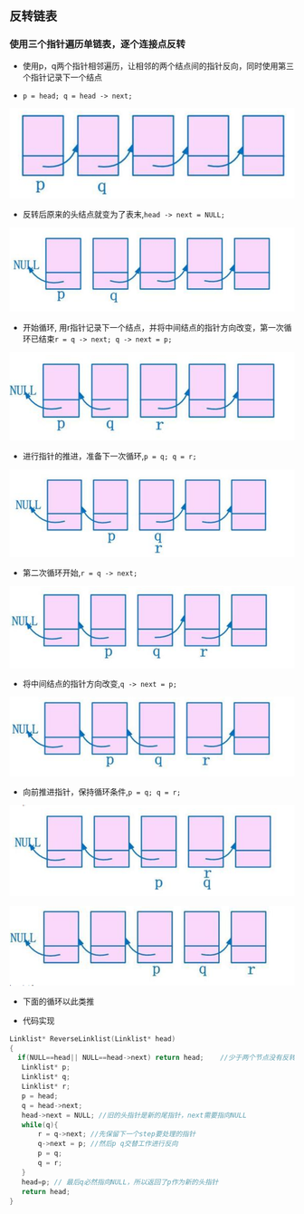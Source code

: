 ## 反转链表         

### 使用三个指针遍历单链表，逐个连接点反转          

* 使用p，q两个指针相邻遍历，让相邻的两个结点间的指针反向，同时使用第三个指针记录下一个结点         

* ```p = head; q = head -> next;```       

![](../../image/linklist1.png)          

* 反转后原来的头结点就变为了表末,```head -> next = NULL;```     

![](../../image/linklist2.png)         


* 开始循环, 用r指针记录下一个结点，并将中间结点的指针方向改变，第一次循环已结束```r = q -> next; q -> next = p; ```     

![](../../image/linklist3.png)        

* 进行指针的推进，准备下一次循环,```p = q; q = r;```          

![](../../image/linklist4.png)      

* 第二次循环开始,```r = q -> next;```        

![](../../image/linklist5.png)           

* 将中间结点的指针方向改变,```q -> next = p;```       

![](../../image/linklist6.png)       

* 向前推进指针，保持循环条件,```p = q; q = r;```      

![](../../image/linklist7.png)      

![](../../image/linklist8.png)       

* 下面的循环以此类推          


* 代码实现       

```C
Linklist* ReverseLinklist(Linklist* head)
{
  if(NULL==head|| NULL==head->next) return head;    //少于两个节点没有反转的必要。  
   Linklist* p;  
   Linklist* q;  
   Linklist* r;  
   p = head;    
   q = head->next;  
   head->next = NULL; //旧的头指针是新的尾指针，next需要指向NULL  
   while(q){  
       r = q->next; //先保留下一个step要处理的指针  
       q->next = p; //然后p q交替工作进行反向  
       p = q;   
       q = r;   
   }  
   head=p; // 最后q必然指向NULL，所以返回了p作为新的头指针  
   return head;      
}
```      

